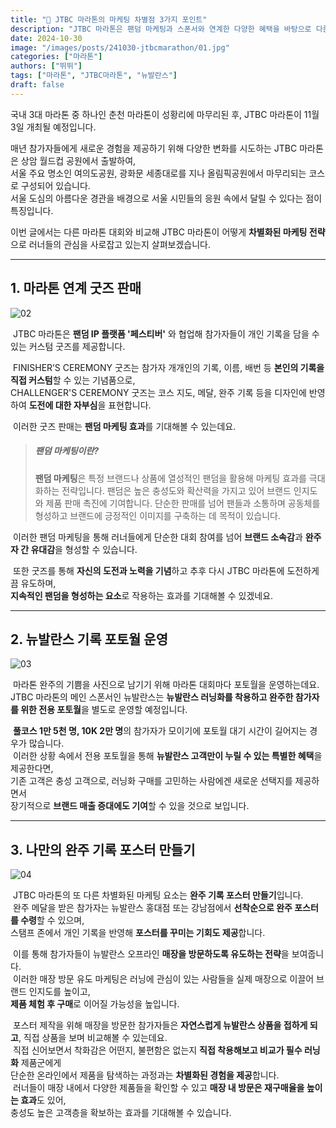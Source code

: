 ```yaml
---
title: "🏃 JTBC 마라톤의 마케팅 차별점 3가지 포인트"
description: "JTBC 마라톤은 팬덤 마케팅과 스폰서와 연계한 다양한 혜택을 바탕으로 다른 마라톤 대회와는 다른 차별화된 경험을 제공한다."
date: 2024-10-30
image: "/images/posts/241030-jtbcmarathon/01.jpg"
categories: ["마라톤"]
authors: ["뛰뛰"]
tags: ["마라톤", "JTBC마라톤", "뉴발란스"]
draft: false
---
```


 국내 3대 마라톤 중 하나인 춘천 마라톤이 성황리에 마무리된 후, JTBC 마라톤이 11월 3일 개최될 예정입니다.

 매년 참가자들에게 새로운 경험을 제공하기 위해 다양한 변화를 시도하는 JTBC 마라톤은 상암 월드컵 공원에서 출발하여,  
서울 주요 명소인 여의도공원, 광화문 세종대로를 지나 올림픽공원에서 마무리되는 코스로 구성되어 있습니다.  
서울 도심의 아름다운 경관을 배경으로 서울 시민들의 응원 속에서 달릴 수 있다는 점이 특징입니다.

 이번 글에서는 다른 마라톤 대회와 비교해 JTBC 마라톤이 어떻게 **차별화된 마케팅 전략**으로 러너들의 관심을 사로잡고 있는지 살펴보겠습니다.

---

## 1. 마라톤 연계 굿즈 판매

![02](./images/posts/241030-jtbcmarathon/02.jpg)


&nbsp;JTBC 마라톤은 **팬덤 IP 플랫폼 '페스티버'** 와 협업해 참가자들이 개인 기록을 담을 수 있는 커스텀 굿즈를 제공합니다.
 
&nbsp;FINISHER’S CEREMONY 굿즈는 참가자 개개인의 기록, 이름, 배번 등 **본인의 기록을 직접 커스텀**할 수 있는 기념품으로,  
CHALLENGER'S CEREMONY 굿즈는 코스 지도, 메달, 완주 기록 등을 디자인에 반영하여 **도전에 대한 자부심**을 표현합니다.

&nbsp;이러한 굿즈 판매는 **팬덤 마케팅 효과**를 기대해볼 수 있는데요.

> ##### 팬덤 마케팅이란?
> **팬덤 마케팅**은 특정 브랜드나 상품에 열성적인 팬덤을 활용해 마케팅 효과를 극대화하는 전략입니다. 팬덤은 높은 충성도와 확산력을 가지고 있어 브랜드 인지도와 제품 판매 촉진에 기여합니다. 단순한 판매를 넘어 팬들과 소통하며 공동체를 형성하고 브랜드에 긍정적인 이미지를 구축하는 데 목적이 있습니다.

&nbsp;이러한 팬덤 마케팅을 통해 러너들에게 단순한 대회 참여를 넘어 **브랜드 소속감**과 **완주자 간 유대감**을 형성할 수 있습니다.  

&nbsp;또한 굿즈를 통해 **자신의 도전과 노력을 기념**하고 추후 다시 JTBC 마라톤에 도전하게끔 유도하며,  
**지속적인 팬덤을 형성하는 요소**로 작용하는 효과를 기대해볼 수 있겠네요.

---

## 2. 뉴발란스 기록 포토월 운영

![03](./images/posts/241030-jtbcmarathon/03.jpg)


&nbsp;마라톤 완주의 기쁨을 사진으로 남기기 위해 마라톤 대회마다 포토월을 운영하는데요.  
JTBC 마라톤의 메인 스폰서인 뉴발란스는 **뉴발란스 러닝화를 착용하고 완주한 참가자를 위한 전용 포토월**을 별도로 운영할 예정입니다.

&nbsp;**풀코스 1만 5천 명, 10K 2만 명**의 참가자가 모이기에 포토월 대기 시간이 길어지는 경우가 많습니다.  
&nbsp;이러한 상황 속에서 전용 포토월을 통해 **뉴발란스 고객만이 누릴 수 있는 특별한 혜택**을 제공한다면,  
기존 고객은 충성 고객으로, 러닝화 구매를 고민하는 사람에겐 새로운 선택지를 제공하면서  
장기적으로 **브랜드 매출 증대에도 기여**할 수 있을 것으로 보입니다. 

---

## 3. 나만의 완주 기록 포스터 만들기

![04](./images/posts/241030-jtbcmarathon/04.jpg)

&nbsp;JTBC 마라톤의 또 다른 차별화된 마케팅 요소는 **완주 기록 포스터 만들기**입니다.  
&nbsp;완주 메달을 받은 참가자는 뉴발란스 홍대점 또는 강남점에서 **선착순으로 완주 포스터를 수령**할 수 있으며,  
스탬프 존에서 개인 기록을 반영해 **포스터를 꾸미는 기회도 제공**합니다.  

&nbsp;이를 통해 참가자들이 뉴발란스 오프라인 **매장을 방문하도록 유도하는 전략**을 보여줍니다.  
&nbsp;이러한 매장 방문 유도 마케팅은 러닝에 관심이 있는 사람들을 실제 매장으로 이끌어 브랜드 인지도를 높이고,  
**제품 체험 후 구매**로 이어질 가능성을 높입니다.  

&nbsp;포스터 제작을 위해 매장을 방문한 참가자들은 **자연스럽게 뉴발란스 상품을 접하게 되고**, 직접 상품을 보며 비교해볼 수 있는데요.   
&nbsp;직접 신어보면서 착화감은 어떤지, 불편함은 없는지 **직접 착용해보고 비교가 필수 러닝화** 제품군에게  
단순한 온라인에서 제품을 탐색하는 과정과는 **차별화된 경험을 제공**합니다.  
&nbsp;러너들이 매장 내에서 다양한 제품들을 확인할 수 있고 **매장 내 방문은 재구매율을 높이는 효과**도 있어,  
충성도 높은 고객층을 확보하는 효과를 기대해볼 수 있습니다.
